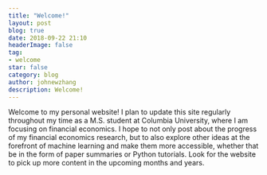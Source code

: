 ```yaml
---
title: "Welcome!"
layout: post
blog: true
date: 2018-09-22 21:10
headerImage: false
tag:
- welcome
star: false
category: blog
author: johnewzhang
description: Welcome!
---
```


Welcome to my personal website! I plan to update this site regularly throughout my time as a M.S. student at Columbia University, where I am focusing on financial economics. I hope to not only post about the progress of my financial economics research, but to also explore other ideas at the forefront of machine learning and make them more accessible, whether that be in the form of paper summaries or Python tutorials. Look for the website to pick up more content in the upcoming months and years.
